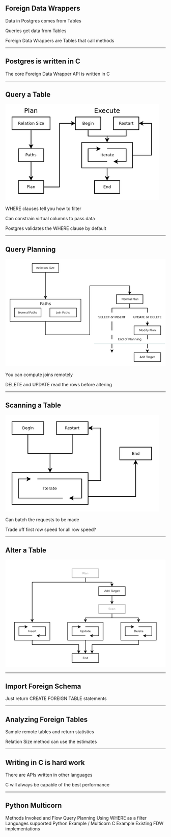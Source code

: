##  Foreign Data Wrappers

Data in Postgres comes from Tables

Queries get data from Tables

Foreign Data Wrappers are Tables that call methods

---

##  Postgres is written in C

The core Foreign Data Wrapper API is written in C

---

##  Query a Table

![Query Flow Chart](resources/fdw-query.png)

WHERE clauses tell you how to filter

Can constrain virtual columns to pass data

Postgres validates the WHERE clause by default

---

##  Query Planning

![Plan Flow Chart](resources/fdw-plan.png)

You can compute joins remotely

DELETE and UPDATE read the rows before altering

---

##  Scanning a Table

![Scan Flow Chart](resources/fdw-scan.png)

Can batch the requests to be made

Trade off first row speed for all row speed?

---

##  Alter a Table

![Alter Flow Chart](resources/fdw-alter.png)

---

##  Import Foreign Schema

Just return CREATE FOREIGN TABLE statements

---

##  Analyzing Foreign Tables

Sample remote tables and return statistics

Relation Size method can use the estimates

---

##  Writing in C is hard work

There are APIs written in other languages

C will always be capable of the best performance

---

##  Python Multicorn



Methods Invoked and Flow
Query Planning
Using WHERE as a filter
Languages supported
Python Example / Multicorn
C Example
Existing FDW implementations
